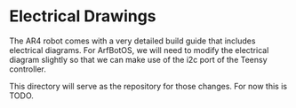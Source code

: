 # Electrical Drawings
The AR4 robot comes with a very detailed build guide that includes electrical diagrams. For ArfBotOS, we will need to modify the electrical diagram slightly so that we can make use of the i2c port of the Teensy controller.

This directory will serve as the repository for those changes. For now this is TODO.